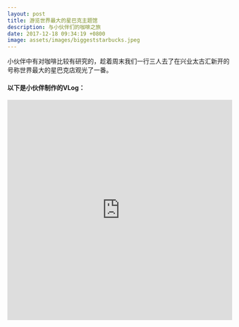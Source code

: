 ```yaml
---
layout: post
title: 游览世界最大的星巴克主题馆
description: 与小伙伴们的咖啡之旅
date: 2017-12-18 09:34:19 +0800
image: assets/images/biggeststarbucks.jpeg
---
```


小伙伴中有对咖啡比较有研究的，趁着周末我们一行三人去了在兴业太古汇新开的号称世界最大的星巴克店观光了一番。

#### 以下是小伙伴制作的VLog：

<iframe height="498" width="510" src='https://player.youku.com/embed/XMzIzODU3OTExMg==' frameborder="0" allowfullscreen></iframe>
